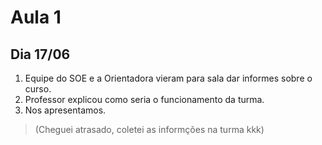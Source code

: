 # Aula 1
## Dia 17/06
1. Equipe do SOE e a Orientadora vieram para sala dar informes sobre o curso.
1. Professor explicou como seria o funcionamento da turma.
1. Nos apresentamos.
> (Cheguei atrasado, coletei as informções na turma kkk) 
